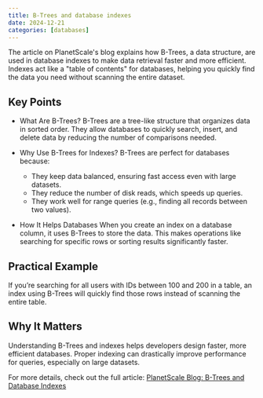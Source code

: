 ```yaml
---
title: B-Trees and database indexes
date: 2024-12-21
categories: [databases]
---
```


The article on PlanetScale's blog explains how B-Trees, a data structure, are used in database indexes to make data retrieval faster and more efficient. Indexes act like a "table of contents" for databases, helping you quickly find the data you need without scanning the entire dataset.

## Key Points

- What Are B-Trees?
  B-Trees are a tree-like structure that organizes data in sorted order. They allow databases to quickly search, insert, and delete data by reducing the number of comparisons needed.

- Why Use B-Trees for Indexes?
  B-Trees are perfect for databases because:

  - They keep data balanced, ensuring fast access even with large datasets.
  - They reduce the number of disk reads, which speeds up queries.
  - They work well for range queries (e.g., finding all records between two values).

- How It Helps Databases
  When you create an index on a database column, it uses B-Trees to store the data. This makes operations like searching for specific rows or sorting results significantly faster.

## Practical Example

If you’re searching for all users with IDs between 100 and 200 in a table, an index using B-Trees will quickly find those rows instead of scanning the entire table.

## Why It Matters

Understanding B-Trees and indexes helps developers design faster, more efficient databases. Proper indexing can drastically improve performance for queries, especially on large datasets.

For more details, check out the full article: [PlanetScale Blog: B-Trees and Database Indexes](https://planetscale.com/blog/btrees-and-database-indexes)
